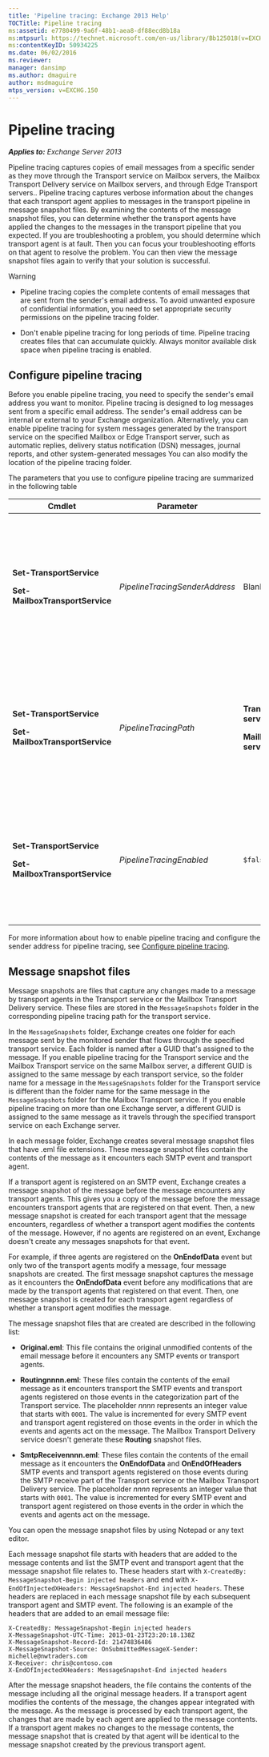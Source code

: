 ```yaml
---
title: 'Pipeline tracing: Exchange 2013 Help'
TOCTitle: Pipeline tracing
ms:assetid: e7780499-9a6f-48b1-aea8-df88ecd8b18a
ms:mtpsurl: https://technet.microsoft.com/en-us/library/Bb125018(v=EXCHG.150)
ms:contentKeyID: 50934225
ms.date: 06/02/2016
ms.reviewer: 
manager: dansimp
ms.author: dmaguire
author: msdmaguire
mtps_version: v=EXCHG.150
---
```


# Pipeline tracing

_**Applies to:** Exchange Server 2013_

Pipeline tracing captures copies of email messages from a specific sender as they move through the Transport service on Mailbox servers, the Mailbox Transport Delivery service on Mailbox servers, and through Edge Transport servers.. Pipeline tracing captures verbose information about the changes that each transport agent applies to messages in the transport pipeline in message snapshot files. By examining the contents of the message snapshot files, you can determine whether the transport agents have applied the changes to the messages in the transport pipeline that you expected. If you are troubleshooting a problem, you should determine which transport agent is at fault. Then you can focus your troubleshooting efforts on that agent to resolve the problem. You can then view the message snapshot files again to verify that your solution is successful.

> [!WARNING]
> <UL>
> <LI>
> <P>Pipeline tracing copies the complete contents of email messages that are sent from the sender's email address. To avoid unwanted exposure of confidential information, you need to set appropriate security permissions on the pipeline tracing folder.</P>
> <LI>
> <P>Don't enable pipeline tracing for long periods of time. Pipeline tracing creates files that can accumulate quickly. Always monitor available disk space when pipeline tracing is enabled.</P></LI></UL>

## Configure pipeline tracing

Before you enable pipeline tracing, you need to specify the sender's email address you want to monitor. Pipeline tracing is designed to log messages sent from a specific email address. The sender's email address can be internal or external to your Exchange organization. Alternatively, you can enable pipeline tracing for system messages generated by the transport service on the specified Mailbox or Edge Transport server, such as automatic replies, delivery status notification (DSN) messages, journal reports, and other system-generated messages You can also modify the location of the pipeline tracing folder.

The parameters that you use to configure pipeline tracing are summarized in the following table

<table>
<colgroup>
<col style="width: 25%" />
<col style="width: 25%" />
<col style="width: 25%" />
<col style="width: 25%" />
</colgroup>
<thead>
<tr class="header">
<th>Cmdlet</th>
<th>Parameter</th>
<th>Default value</th>
<th>Description</th>
</tr>
</thead>
<tbody>
<tr class="odd">
<td><p><strong>Set-TransportService</strong></p>
<p><strong>Set-MailboxTransportService</strong></p></td>
<td><p><em>PipelineTracingSenderAddress</em></p></td>
<td><p>Blank (<code>$null</code>)</p></td>
<td><p>Specify the email address of the sender you want to monitor.</p>
<p>Specify the value &quot;&lt;&gt;&quot; to monitor system-generated messages sent by the specified transport service on the server.</p></td>
</tr>
<tr class="even">
<td><p><strong>Set-TransportService</strong></p>
<p><strong>Set-MailboxTransportService</strong></p></td>
<td><p><em>PipelineTracingPath</em></p></td>
<td><p><strong>Transport service</strong>   <code>%ExchangeInstallPath%TransportRoles\Logs\Hub\PipelineTracing</code></p>
<p><strong>Mailbox Transport service</strong>   <code>%ExchangeInstallPath%TransportRoles\Logs\Mailbox\PipelineTracing</code></p></td>
<td><p>The path must be on the local server. UNC paths aren't supported.</p>
<p>The specified path contains the <code>MessageSnapshots</code> folder where pipeline tracing files are stored.</p></td>
</tr>
<tr class="odd">
<td><p><strong>Set-TransportService</strong></p>
<p><strong>Set-MailboxTransportService</strong></p></td>
<td><p><em>PipelineTracingEnabled</em></p></td>
<td><p><code>$false</code></p></td>
<td><p>You can only enable pipeline tracing for the specified transport service on the server after you configure the sender address you want to monitor.</p></td>
</tr>
</tbody>
</table>

For more information about how to enable pipeline tracing and configure the sender address for pipeline tracing, see [Configure pipeline tracing](configure-pipeline-tracing-exchange-2013-help.md).

## Message snapshot files

Message snapshots are files that capture any changes made to a message by transport agents in the Transport service or the Mailbox Transport Delivery service. These files are stored in the `MessageSnapshots` folder in the corresponding pipeline tracing path for the transport service.

In the `MessageSnapshots` folder, Exchange creates one folder for each message sent by the monitored sender that flows through the specified transport service. Each folder is named after a GUID that's assigned to the message. If you enable pipeline tracing for the Transport service and the Mailbox Transport service on the same Mailbox server, a different GUID is assigned to the same message by each transport service, so the folder name for a message in the `MessageSnapshots` folder for the Transport service is different than the folder name for the same message in the `MessageSnapshots` folder for the Mailbox Transport service. If you enable pipeline tracing on more than one Exchange server, a different GUID is assigned to the same message as it travels through the specified transport service on each Exchange server.

In each message folder, Exchange creates several message snapshot files that have .eml file extensions. These message snapshot files contain the contents of the message as it encounters each SMTP event and transport agent.

If a transport agent is registered on an SMTP event, Exchange creates a message snapshot of the message before the message encounters any transport agents. This gives you a copy of the message before the message encounters transport agents that are registered on that event. Then, a new message snapshot is created for each transport agent that the message encounters, regardless of whether a transport agent modifies the contents of the message. However, if no agents are registered on an event, Exchange doesn't create any messages snapshots for that event.

For example, if three agents are registered on the **OnEndofData** event but only two of the transport agents modify a message, four message snapshots are created. The first message snapshot captures the message as it encounters the **OnEndofData** event before any modifications that are made by the transport agents that registered on that event. Then, one message snapshot is created for each transport agent regardless of whether a transport agent modifies the message.

The message snapshot files that are created are described in the following list:

- **Original.eml**: This file contains the original unmodified contents of the email message before it encounters any SMTP events or transport agents.

- **Routingnnnn.eml**: These files contain the contents of the email message as it encounters transport the SMTP events and transport agents registered on those events in the categorization part of the Transport service. The placeholder *nnnn* represents an integer value that starts with `0001`. The value is incremented for every SMTP event and transport agent registered on those events in the order in which the events and agents act on the message. The Mailbox Transport Delivery service doesn't generate these **Routing** snapshot files.

- **SmtpReceivennnn.eml**: These files contain the contents of the email message as it encounters the **OnEndofData** and **OnEndOfHeaders** SMTP events and transport agents registered on those events during the SMTP receive part of the Transport service or the Mailbox Transport Delivery service. The placeholder *nnnn* represents an integer value that starts with `0001`. The value is incremented for every SMTP event and transport agent registered on those events in the order in which the events and agents act on the message.

You can open the message snapshot files by using Notepad or any text editor.

Each message snapshot file starts with headers that are added to the message contents and list the SMTP event and transport agent that the message snapshot file relates to. These headers start with `X-CreatedBy: MessageSnapshot-Begin injected headers` and end with `X-EndOfInjectedXHeaders: MessageSnapshot-End injected headers`. These headers are replaced in each message snapshot file by each subsequent transport agent and SMTP event. The following is an example of the headers that are added to an email message file:

```text
X-CreatedBy: MessageSnapshot-Begin injected headers
X-MessageSnapshot-UTC-Time: 2013-01-23T23:20:18.138Z
X-MessageSnapshot-Record-Id: 21474836486
X-MessageSnapshot-Source: OnSubmittedMessageX-Sender: michelle@nwtraders.com
X-Receiver: chris@contoso.com
X-EndOfInjectedXHeaders: MessageSnapshot-End injected headers
```

After the message snapshot headers, the file contains the contents of the message including all the original message headers. If a transport agent modifies the contents of the message, the changes appear integrated with the message. As the message is processed by each transport agent, the changes that are made by each agent are applied to the message contents. If a transport agent makes no changes to the message contents, the message snapshot that is created by that agent will be identical to the message snapshot created by the previous transport agent.
